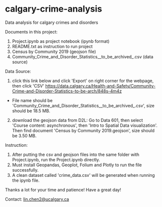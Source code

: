 # calgary-crime-analysis
Data analysis for calgary crimes and disorders

Documents in this project:

1. Project.ipynb as project notebook (ipynb format)
2. README.txt as instruction to run project
3. Census by Community 2019 (geojson file)
4. Community_Crime_and_Disorder_Statistics__to_be_archived_.csv (data source)

Data Source:

1. click this link below and click 'Export' on right corner for the webpage, then click 'CSV'
https://data.calgary.ca/Health-and-Safety/Community-Crime-and-Disorder-Statistics-to-be-arch/848s-4m4z
* File name should be 'Community_Crime_and_Disorder_Statistics__to_be_archived_.csv', size should be 18.5 MB.

2. download the geojson data from D2L:
Go to Data 601, then select 'Course content: asynchronous', then 'Intro to Spatial Data visualization'.
Then find document 'Census by Community 2019.geojson', size should be 3.50 MB.


Instruction:

1. After putting the csv and geojson files into the same folder with Project.ipynb, run the Project.ipynb directly.
2. Must install Geopandas, Geoplot, Folium and Plotly to run the file successfully.
3. A clean dataset called 'crime_data.csv' will be generated when running the ipynb file.


Thanks a lot for your time and patience! Have a great day!


Contact:
lin.chen2@ucalgary.ca
